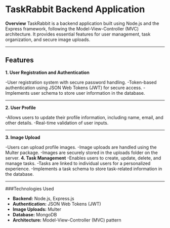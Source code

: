 # TaskRabbit Backend Application
**Overview**
TaskRabbit is a backend application built using Node.js and the Express framework, following the Model-View-Controller (MVC) architecture. It provides essential features for user management, task organization, and secure image uploads.


----------------------


## Features

**1. User Registration and Authentication**

-User registration system with secure password handling.
-Token-based authentication using JSON Web Tokens (JWT) for secure access.
-Implements user schema to store user information in the database.

---------------------------------------------------------------

**2. User Profile**

-Allows users to update their profile information, including name, email, and other details.
-Real-time validation of user inputs.

------------------------------------------------------------

**3. Image Upload**

-Users can upload profile images.
-Image uploads are handled using the Multer package.
-Images are securely stored in the uploads folder on the server.
**4. Task Management**
-Enables users to create, update, delete, and manage tasks.
-Tasks are linked to individual users for a personalized experience.
-Implements a task schema to store task-related information in the database.

--------------------------------------------------------------------------

###Technologies Used


- **Backend:** Node.js, Express.js
- **Authentication:** JSON Web Tokens (JWT)
- **Image Uploads:** Multer
- **Database:** MongoDB
- **Architecture:** Model-View-Controller (MVC) pattern
